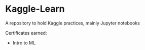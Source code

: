 # Kaggle-Learn
A repository to hold Kaggle practices, mainly Jupyter notebooks

Certificates earned:
- Intro to ML



